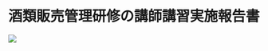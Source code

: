 # 酒類販売管理研修の講師講習実施報告書

![](https://www.nta.go.jp/tmp/3575f9ff-c6f0-44a7-b37a-87addd49a534/images/b0f43c4cdaf58551f819d4f7b1e19647c3f65497d627467add1b31f604696047.jpg)